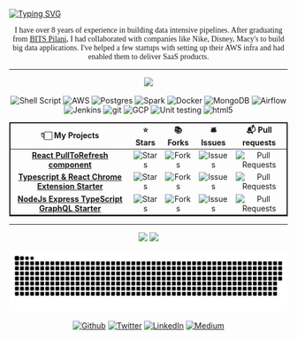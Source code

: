 [//]: # (Dynamically Typing Header: https://readme-typing-svg.demolab.com/demo/)
<a href="https://git.io/typing-svg"><img src="https://readme-typing-svg.herokuapp.com?font=Pacifico&size=40&duration=3000&pause=1000&color=58A6FF&center=true&vCenter=true&width=900&height=120&lines=Hello+There+%F0%9F%99%8B%F0%9F%8F%BB;Meet+me%2C+Bharath+%F0%9F%99%87%F0%9F%8F%BB;I+work+with+%26+lead+Data+Engineering+teams+%F0%9F%91%8A%F0%9F%8F%BB;I+specialize+in+Big+Data+%26+ML+Pipelines+%F0%9F%99%8C%F0%9F%8F%BB" alt="Typing SVG" /></a>

[//]: # (Text below the dynamic header)
<div align="center">
    <div style="text-align: center; width: 100%;">
        <p style="font-family: Copperplate, Papyrus, fantasy;">
            I have over 8 years of experience in building data intensive pipelines. After graduating from <a href="https://www.bits-pilani.ac.in/MediaRanking">BITS Pilani</a>, I had collaborated with companies like Nike, Disney, Macy's to build big data applications. I've helped a few startups with setting up their AWS infra and
            had enabled them to deliver SaaS products.
        </p>
    </div>
</div>



----

<div align="center">

![](https://camo.githubusercontent.com/a3ccfae79c559d3ff0c7ece89882c93bf278d01f0d2a1d908e19497630dca49d/68747470733a2f2f692e67697068792e636f6d2f6d656469612f4c4d7439363338644f38646674416a74636f2f3230302e77656270)


<div style="margin-left:0px; width:100%;">
<p>
  <img alt="Shell Script" src="https://img.shields.io/badge/Shell_Script-121011?style=for-the-badge&logo=gnu-bash&logoColor=white" />
  <img alt="AWS" src="https://img.shields.io/badge/AWS (+Hadoop)-232F3E?style=for-the-badge&logo=amazon-aws&logoColor=white" />
  <img alt="Postgres" src="https://img.shields.io/badge/PGSQL(+RDS)-316192?style=for-the-badge&logo=postgresql&logoColor=white" />
  <img alt="Spark" src="https://img.shields.io/badge/PySpark (@EMR/@DBR/+Glue)-FF3621?style=for-the-badge&logo=Databricks&logoColor=white" />
  <img alt="Docker" src="https://img.shields.io/badge/-Docker-46a2f1?style=for-the-badge&logo=docker&logoColor=white" />
  <img alt="MongoDB" src="https://img.shields.io/badge/-MongoDB-13aa52?style=for-the-badge&logo=mongodb&logoColor=white" />
  <img alt="Airflow" src="https://img.shields.io/badge/Airflow-017CEE?style=for-the-badge&logo=Apache%20Airflow&logoColor=black" />
  <img alt="Jenkins" src="https://img.shields.io/badge/Jenkins-D24939?style=for-the-badge&logo=Jenkins&logoColor=white" />
  <img alt="git" src="https://img.shields.io/badge/-Git-F05032?style=for-the-badge&logo=git&logoColor=white" />
  <img alt="GCP" src="https://img.shields.io/badge/-GCP-1a73e8?style=for-the-badge&logo=google-cloud&logoColor=white" />
  <img alt="Unit testing" src="https://img.shields.io/badge/Unit_testing-14354C?style=for-the-badge&logo=python&logoColor=white" />
  <img alt="html5" src="https://img.shields.io/badge/-HTML5-E34F26?style=for-the-badge&logo=html5&logoColor=white" />
</p>
</div>
</DIV>


<table width="80%" style="margin: 0 auto; border:2px solid;text-align:center">
  <thead align="center">
    <tr border: none;>
      <td><b>👇🏻 My Projects</b></td>
      <td><b>⭐ Stars</b></td>
      <td><b>📚 Forks</b></td>
      <td><b>🛎 Issues</b></td>
      <td><b>📬 Pull requests</b></td>
    </tr>
  </thead>
  <tbody>
    <tr>
      <td style="text-align: center"><a href="https://github.com/bharathpatnaik/pop-meter"><b>React PullToRefresh component</b></a></td>
      <td style="text-align: center"><img alt="Stars" src="https://img.shields.io/github/stars/bharathpatnaik/pop-meter?style=flat-square&labelColor=343b41"/></td>
      <td style="text-align: center"><img alt="Forks" src="https://img.shields.io/github/forks/bharathpatnaik/pop-meter?style=flat-square&labelColor=343b41"/></td>
      <td style="text-align: center"><img alt="Issues" src="https://img.shields.io/github/issues/bharathpatnaik/pop-meter?style=flat-square&labelColor=343b41"/></td>
      <td style="text-align: center"><img alt="Pull Requests" src="https://img.shields.io/github/issues-pr/bharathpatnaik/pop-meter?style=flat-square&labelColor=343b41"/></td>
    </tr>
	  <tr>
      <td style="text-align: center"><a href="https://github.com/bharathpatnaik/data-mate"><b>Typescript & React Chrome Extension Starter</b></a></td>
      <td style="text-align: center"><img alt="Stars" src="https://img.shields.io/github/stars/bharathpatnaik/data-mate?style=flat-square&labelColor=343b41"/></td>
      <td style="text-align: center"><img alt="Forks" src="https://img.shields.io/github/forks/bharathpatnaik/data-mate?style=flat-square&labelColor=343b41"/></td>
      <td style="text-align: center"><img alt="Issues" src="https://img.shields.io/github/issues/bharathpatnaik/data-mate?style=flat-square&labelColor=343b41"/></td>
      <td style="text-align: center"><img alt="Pull Requests" src="https://img.shields.io/github/issues-pr/bharathpatnaik/data-mate?style=flat-square&labelColor=343b41"/></td>
    </tr>
    <tr>
      <td style="text-align: center"><a href="https://github.com/bharathpatnaik/watch-tower"><b>NodeJs Express TypeScript GraphQL Starter</b></a></td>
      <td style="text-align: center"><img alt="Stars" src="https://img.shields.io/github/stars/bharathpatnaik/watch-tower?style=flat-square&labelColor=343b41"/></td>
      <td style="text-align: center"><img alt="Forks" src="https://img.shields.io/github/forks/bharathpatnaik/watch-tower?style=flat-square&labelColor=343b41"/></td>
      <td style="text-align: center"><img alt="Issues" src="https://img.shields.io/github/issues/bharathpatnaik/watch-tower?style=flat-square&labelColor=343b41"/></td>
      <td style="text-align: center"><img alt="Pull Requests" src="https://img.shields.io/github/issues-pr/bharathpatnaik/watch-tower?style=flat-square&labelColor=343b41"/></td>
    </tr>
  </tbody>
</table>

----

<div align="center">

[![](https://github-readme-stats.vercel.app/api?username=bharathpatnaik&show_icons=true&theme=tokyonight&hide_border=true&locale=en)](https://github.com/bharathpatnaik)
[![](https://github-readme-streak-stats.herokuapp.com/?user=bharathpatnaik&theme=material-palenight)](https://github.com/bharathpatnaik)
</div>


<p align="center">
  <img  src="https://github.com/bharathpatnaik/bharathpatnaik/blob/output/github-contribution-grid-snake.svg"
    alt="Grid that summarizes my contribution" />
</p>


<DIV align="center">
<p><a href="https://github.com/bharathpatnaik" target="_blank"><img alt="Github" src="https://img.shields.io/badge/GitHub-%2312100E.svg?&style=for-the-badge&logo=Github&logoColor=white" /></a> 
   <a href="https://twitter.com/Guibz16" target="_blank"><img alt="Twitter" src="https://img.shields.io/badge/twitter-%231DA1F2.svg?&style=for-the-badge&logo=twitter&logoColor=white" /></a> 
   <a href="https://www.linkedin.com/in/thomas-guibert" target="_blank"><img alt="LinkedIn" src="https://img.shields.io/badge/linkedin-%230077B5.svg?&style=for-the-badge&logo=linkedin&logoColor=white" /></a> 
   <a href="https://medium.com/@th.guibert" target="_blank"><img alt="Medium" src="https://img.shields.io/badge/medium-%2312100E.svg?&style=for-the-badge&logo=medium&logoColor=white" /></a>
</p>
</DIV>